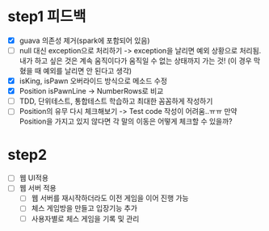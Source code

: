 # step1 피드백
- [x] guava 의존성 제거(spark에 포함되어 있음)
- [ ] null 대신 exception으로 처리하기
  -> exception을 날리면 예외 상황으로 처리됨. 내가 하고 싶은 것은 계속 움직이다가 움직일 수 없는 상태까지 가는 것! 
  (이 경우 막혔을 때 예외를 날리면 안 된다고 생각)
- [x] isKing, isPawn 오버라이드 방식으로 메소드 수정
- [x] Position isPawnLine -> NumberRows로 비교
- [ ] TDD, 단위테스트, 통합테스트 학습하고 최대한 꼼꼼하게 작성하기
- [ ] Position의 유무 다시 체크해보기
  -> Test code 작성이 어려움..ㅠㅠ 만약 Position을 가지고 있지 않다면 각 말의 이동은 어떻게 체크할 수 있을까?

# step2

- [ ] 웹 UI적용
- [ ] 웹 서버 적용
    - [ ] 웹 서버를 재시작하더라도 이전 게임을 이어 진행 가능
    - [ ] 체스 게임방을 만들고 입장기능 추가
    - [ ] 사용자별로 체스 게임을 기록 및 관리